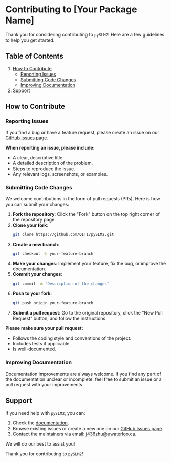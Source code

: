 # Contributing to [Your Package Name]

Thank you for considering contributing to `pySLM2`! Here are a few guidelines to help you get started.

## Table of Contents

1. [How to Contribute](#how-to-contribute)
    - [Reporting Issues](#reporting-issues)
    - [Submitting Code Changes](#submitting-code-changes)
    - [Improving Documentation](#improving-documentation)
2. [Support](#support)

## How to Contribute

### Reporting Issues

If you find a bug or have a feature request, please create an issue on our [GitHub Issues page](https://github.com/QITI/pySLM2/issues).

**When reporting an issue, please include:**
- A clear, descriptive title.
- A detailed description of the problem.
- Steps to reproduce the issue.
- Any relevant logs, screenshots, or examples.

### Submitting Code Changes

We welcome contributions in the form of pull requests (PRs). Here is how you can submit your changes:

1. **Fork the repository**: Click the "Fork" button on the top right corner of the repository page.
2. **Clone your fork**: 
    ```bash
    git clone https://github.com/QITI/pySLM2.git
    ```
3. **Create a new branch**: 
    ```bash
    git checkout -b your-feature-branch
    ```
4. **Make your changes**: Implement your feature, fix the bug, or improve the documentation.
5. **Commit your changes**: 
    ```bash
    git commit -m "Description of the changes"
    ```
6. **Push to your fork**: 
    ```bash
    git push origin your-feature-branch
    ```
7. **Submit a pull request**: Go to the original repository, click the "New Pull Request" button, and follow the instructions.

**Please make sure your pull request:**
- Follows the coding style and conventions of the project.
- Includes tests if applicable.
- Is well-documented.

### Improving Documentation

Documentation improvements are always welcome. If you find any part of the documentation unclear or incomplete, feel free to submit an issue or a pull request with your improvements.

## Support

If you need help with `pySLM2`, you can:

1. Check the [documentation](https://github.com/yourusername/yourpackagename/wiki).
2. Browse existing issues or create a new one on our [GitHub Issues page](https://github.com/QITI/pySLM2/issues).
3. Contact the maintainers via email: j436zhu@uwaterloo.ca.

We will do our best to assist you!

Thank you for contributing to `pySLM2`!
